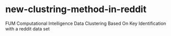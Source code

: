 # new-clustring-method-in-reddit

FUM Computational Intelligence Data Clustering Based On Key Identification
with a reddit data set
